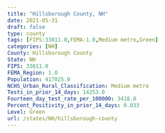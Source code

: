 ```yaml
---
title: "Hillsborough County, NH"
date: 2021-05-31
draft: false
type: county
tags: [FIPS:33011.0,FEMA:1.0,Medium metro,Green]
categories: [NH]
County: Hillsborough County
State: NH
FIPS: 33011.0
FEMA_Region: 1.0
Population: 417025.0
NCHS_Urban_Rural_Classification: Medium metro
Tests_in_prior_14_days: 14253.0
Fourteen_day_test_rate_per_100000: 3418.0
Percent_Positivity_in_prior_14_days: 0.033
Level: Green
url: /states/NH/hillsborough-county
---
```



